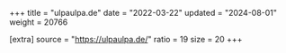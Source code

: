 +++
title = "ulpaulpa.de"
date = "2022-03-22"
updated = "2024-08-01"
weight = 20766

[extra]
source = "https://ulpaulpa.de/"
ratio = 19
size = 20
+++
